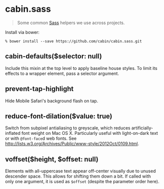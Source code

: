 # cabin.sass
> Some common [Sass][] helpers we use across projects.

[Sass]: http://sass-lang.com/

Install via bower:

    % bower install --save https://github.com/cabin/cabin.sass.git

## cabin-defaults($selector: null)
Include this mixin at the top level to apply baseline house styles. To limit
its effects to a wrapper element, pass a selector argument.

## prevent-tap-highlight
Hide Mobile Safari's background flash on tap.

## reduce-font-dilation($value: true)
Switch from subpixel antialiasing to greyscale, which reduces artificially-
inflated font weight on Mac OS X. Particularly useful with light-on-dark text
or with `@font-face`d web fonts.
See <http://lists.w3.org/Archives/Public/www-style/2012Oct/0109.html>.

## voffset($height, $offset: null)
Elements with all-uppercase text appear off-center visually due to unused
descender space. This allows for shifting them down a bit. If called with only
one argument, it is used as `$offset` (despite the parameter order here).
